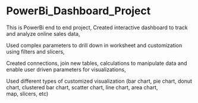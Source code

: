 # PowerBi_Dashboard_Project
This is PowerBi end to end project,
Created interactive dashboard to track and analyze online sales data,

Used complex parameters to drill down in worksheet and customization using filters and slicers,

Created connections, join new tables, calculations to manipulate data and enable user driven parameters for visualizations,

Used different types of customized visualization (bar chart, pie chart, donut chart, clustered bar chart, scatter chart, line chart, area chart, map, slicers, etc)

